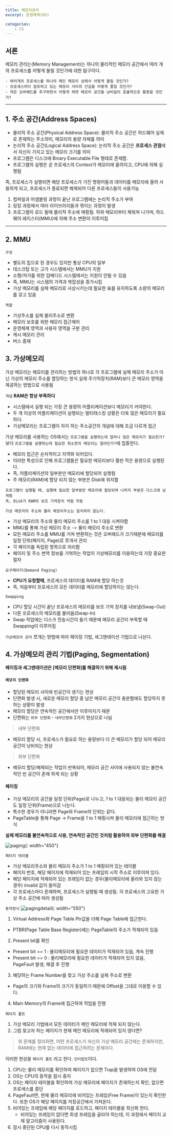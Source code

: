```yaml
---
title: 메모리관리
excerpt: 운영체제(OS)

categories:
    - CS
---
```


## 서론
메모리 관리는(Memory Management)는 하나의 물리적인 메모리 공간에서 여러 개의 프로세스를 어떻게 돌릴 것인가에 대한 탐구이다.

```
- 여러개의 프로세스를 하나의 메인 메모리 상에서 어떻게 돌릴 것인가?
- 프로세스마다 점유하고 있는 메모리 사이의 간섭을 어떻게 줄일 것인가?
- 적은 오버헤드를 추구하면서 어떻게 하면 메모리 공간을 낭비없이 효율적으로 활용할 것인가?
```

---
## 1. 주소 공간(Address Spaces)

- 물리적 주소 공간(Physical Address Space): 물리적 주소 공간은 하드웨어 실제로 존재하는 주소의미, 메모리의 용량 자체를 의미
- 논리적 주소 공간(Logical Address Space): 논리적 주소 공간은 **프로세스 관점**에서 자신이 가지고 있는 메모리 크기를 의미 
- 프로그램은 디스크에 Binary Executable File 형태로 존재함.
- 프로그램의 실행은 곧 프로세스의 Context가 메모리에 올려지고, CPU에 의해 실행됨

즉, 프로세스가 실행되면 해당 프로세스가 가진 명령어들과 데이터를 메모리에 올려 사용하게 되고, 프로세스가 종료되면 해제되어 다른 프로세스들이 사용가능

1. 컴파일과 어셈블링 과정이 끝난 프로그램에는 논리적 주소가 부여
2. 링킹 과정에서 여러 라이브러리들과 엮이는 과정이 발생
3. 프로그램이 로드 될때 물리적 주소에 매핑됨. 하위 메모리부터 채워져 나가며, 하드웨어 레지스터(MMU)에 의해 주소 변환이 이루어짐

---

## 2. MMU
``구성``
- 별도의 칩으로 된 경우도 있지만 통상 CPU의 일부
- 데스크탑 또는 고가 시스템에서는 MMU가 지원
- 소형/저가를 위한 임베디드 시스템에서는 지원이 안될 수 있음
- 즉, MMU는 시스템의 가격과 복잡성을 증가시킴
- 가상 메모리를 실제 메모리로 사상시키는데 필요한 표를 유지하도록 소량의 메모리를 갖고 있음

``역할``
- 가상주소를 실제 물리주소로 변환
- 메모리 보호를 위한 메모리 접근제어
- 운영체제 영역과 사용자 영역을 구분 관리
- 캐시 메모리 관리
- 버스 중재


## 3. 가상메모리
가상 메모리는 메모리를 관리하는 방법의 하나로
각 프로그램에 실제 메모리 주소가 아닌 가상의 메모리 주소를 할당하는 방식
실제 주기억장치(RAM)보다 큰 메모리 영역을 제공하는 방법으로 사용됨

``개념``
**RAM은 항상 부족하다**
- 시스템에서 실행 되는 가장 큰 용량의 어플리케이션보다 메모리가 커야한다.
- 두 개 이상의 어플리케이션이 실행되는 멀티태스킹 상황은 더욱 많은 메모리가 필요하다.
- 가상메모리는 프로그램이 차지 하는 주소공간의 개념에 대해 조금 다르게 접근

가상 메모리를 사용하는 OS에서는 `프로그램을 실행하는데 얼마나 많은 메모리가 필요한가?` 보다 `프로그램을 실행하는데 필요한 최소한의 메모리는 얼마인가?`에 집중한다.

- 메모리 접근은 순차적이고 지역화 되어있다.
- 이러한 특성으로 인해 프로그램들은 필요한 메모리보다 훨씬 적은 용량으로 실행된다.
- 즉, 어플리케이션의 일부분만 메모리에 할당되어 실행됨
- 주 메모리(RAM)에 할당 되지 않는 부분은 Disk에 위치함

```
프로그램이 실행될 때, 실행에 필요한 일부분만 메모리에 할당되며 나머지 부분은 디스크에 남게됨
즉, Disk가 RAM의 보조 기억장치 처럼 작동
```

``가상 메모리의 주소와 물리 메모리주소는 일치하지 않는다.``
- 가상 메모리의 주소와 물리 메모리 주소를 1 to 1 대응 시켜야함
- MMU를 통해 가상 메모리 주소 -> 물리 메모리 주소로 변환
- 모든 메모리 주소를 MMU를 거쳐 변환하는 것은 오버헤드가 크기때문에 메모리를 일정 단위(페이지, Page)로 쪼개서 관리
- 각 페이지를 독립된 항목으로 처리함
- 페이지 및 주소 번역 정보를 기억하는 작업이 가상메모리를 이용하는데 가장 중요한 절차


``요구페이지(Demand Paging)``
- **CPU가 요청할때**, 프로세스의 데이터를 RAM에 할당 하는것
- 즉, 처음부터 프로세스의 모든 데이터를 메모리에 할당하지는 않는다.

``Swapping``
- CPU 할당 시간이 끝난 프로세스의 메모리를 보조 기억 장치를 내보냄(Swap-Out)
- 다른 프로세스의 메모리를 불러옴(Swap-In)
- Swap 작업에는 디스크 전송시간이 들기 때문에 메모리 공간이 부족할 때 Swapping이 이루어짐

``가상메모리 관리``
쪼개는 방법에 따라 페이징 기법, 세그맨테이션 기법으로 나뉜다.

## 4. 가상메모리 관리 기법(Paging, Segmentation)
**페이징과 세그멘테이션은 [메모리 단편화]를 해결하기 위해 제시됨**

#### ``메모리 단편화``
- 할당된 메모리 사이에 빈공간이 생기는 현상
- 단편화 발생 시, 새로운 메모리 할당 중 남은 메모리 공간이 충분함에도 할당하지 못하는 상황이 발생
- 메모리 할당은 연속적인 공간에서만 이루어지기 때문
- 단편화는 ``외부 단편화`` - ``내부단편화`` 2가지 현상으로 나뉨

> 내부 단편화

- 메모리 할당 시, 프로세스가 필요로 하는 용량보다 더 큰 메모리가 할당 되어 메모리 공간이 낭비되는 현상

> 외부 단편화
- 메모리 할당/해제되는 작업이 반복되어, 메모리 공간 사이에 사용되지 않는 불연속적인 빈 공간이 존재 하게 되는 상황


#### 페이징
- 가상 메모리의 공간을 일정 단위(Page)로 나누고, 1 to 1 대응되는 물리 메모리 공간도 일정 단위(Frame)으로 나눈다.
- 특수한 경우가 아니라면 Page와 Frame의 단위는 같다.
- PageTable을 통해 Page -> Frame을 1 to 1 매핑시켜 물리 메모리에 접근하는 방식

**실제 메모리를 불연속적으로 사용, 연속적인 공간인 것처럼 활용하여 외부 단편화를 해결**

![paging](/assets/images/paging.png){: width="450"}

``페이지 테이블``
- 가상 메모리주소와 물리 메모리 주소가 1 to 1 매핑되어 있는 테이블
- 페이지 번호, 해당 페이지에 적재되어 있는 프레임의 시작 주소로 이루어져 있다.
- 해당 페이지에 적재되어 있는 프레임이 없는 경우(물리메모리에 올라와 있지 않는 경우) invalid 값이 들어감
- 각 프로세스마다 존재하며, 프로세스가 실행될 때 생성됨. 각 프로세스의 고유한 가상 주소 공간에 따라 생성됨


``동작방식``
![pagingdetail](/assets/images/pagingdetail.png){: width="550"}

1. Virtual Address와 Page Table Ptr값을 더해 Page Table에 접근한다.
- PTBR(Page Table Base Register)에는 PageTable의 주소가 적재되어 있음

2. Present bit를 확인
- Present bit == 1 : 물리메모리에 필요한 데이터가 적재되어 있음, 계속 진행
- Present bit == 0 : 물리메모리에 필요한 데이터가 적재되어 있지 않음, PageFault 발생, 해결 후 진행

3. 해당하는 Frame Number를 찾고 가상 주소를 실제 주소로 변환
- Page의 크기와 Frame의 크기가 동일하기 때문에 Offset을 그대로 이용할 수 있다.

4. Main Memory의 Frame에 접근하여 작업을 진행

``페이지 폴트``
1. 가상 메모리 기법에서 모든 데이터가 메인 메모리에 적재 되지 않는다.
2. 그럼 찾고자 하는 페이지가 현재 메인 메모리에 적재되어 있지 않다면?

> 위 문제를 정리하면, 어떤 프로세스가 자신의 가상 메모리 공간에는 존재하지만, RAM에는 현재 없는 데이터에 접근하려는 문제이다.

이러한 현상을 ``페이지 폴트`` 라고 한다. ``인터럽트``이다.

1. CPU는 물리 메모리를 확인하여 페이지가 없으면 Trap을 발생하여 OS에 전달
2. OS는 CPU의 동작을 잠시 중지
3. OS는 페이지 테이블을 확인하여 가상 메모리에 페이지가 존재하는지 확인, 없으면 프로세스를 중단
4. PageFault면, 현재 물리 메모리에 비어있는 프레임(Free Frame)이 있는지 확인한다. 또한 OS가 해당 페이지를 저장공간에서 가져온다. 
5. 비어있는 프레임에 해당 페이지를 로드하고, 페이지 테이블을 최신화 한다. 
    - 비어있는 프레임이 없다면 희생 프레임을 골라야 하는데, 이 과정에서 페이지 교체 알고리즘이 사용된다.
6. 잠시 중단된 CPU를 다시 동작시킴

